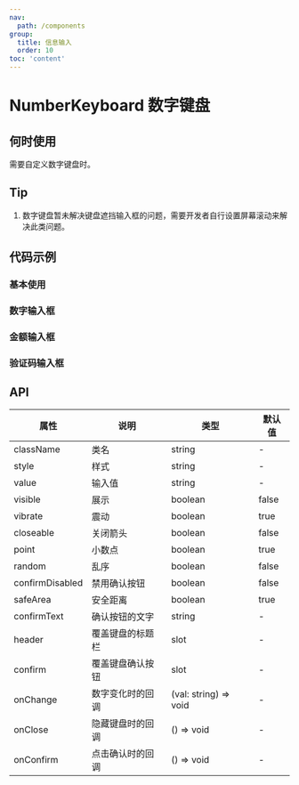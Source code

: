 ```yaml
---
nav:
  path: /components
group:
  title: 信息输入
  order: 10
toc: 'content'
---
```


# NumberKeyboard 数字键盘

<!-- <code src="../../docs/components/compatibility.tsx" inline="true"></code> -->

## 何时使用

需要自定义数字键盘时。

## Tip

1. 数字键盘暂未解决键盘遮挡输入框的问题，需要开发者自行设置屏幕滚动来解决此类问题。

## 代码示例

### 基本使用

<code src='../../demo/pages/NumberKeyboard/index'></code>

### 数字输入框

<!-- <code src='pages/NumberKeyboardNumber/index'></code> -->

### 金额输入框

<!-- <code src='pages/NumberKeyboardAmount/index'></code> -->

### 验证码输入框

<!-- <code src='pages/NumberKeyboardCode/index'></code> -->

## API

| 属性            | 说明               | 类型                     | 默认值 |
|-----------------|-------------------|------------------------|-------|
| className       | 类名              | string                | -     |
| style           | 样式              | string                | -     |
| value           | 输入值            | string               | -     |
| visible         | 展示              | boolean              | false |
| vibrate         | 震动              | boolean              | true  |
| closeable       | 关闭箭头          | boolean              | false |
| point           | 小数点            | boolean              | true  |
| random          | 乱序              | boolean              | false |
| confirmDisabled | 禁用确认按钮      | boolean              | false |
| safeArea        | 安全距离          | boolean              | true  |
| confirmText     | 确认按钮的文字    | string                | -     |
| header          | 覆盖键盘的标题栏  | slot                  | -     |
| confirm         | 覆盖键盘确认按钮  | slot                  | -     |
| onChange        | 数字变化时的回调  | (val: string) => void | -     |
| onClose         | 隐藏键盘时的回调  | () => void            | -     |
| onConfirm       | 点击确认时的回调  | () => void            | -     |
